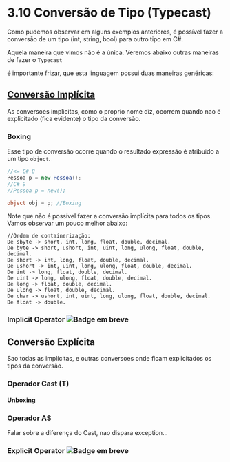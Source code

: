 # 3.10 Conversão de Tipo (Typecast)

Como pudemos observar em alguns exemplos anteriores, é possível fazer a conversão de um tipo (int, string, bool) para outro tipo em C#.

Aquela maneira que vimos não é a única. Veremos abaixo outras maneiras de fazer o ``Typecast``

é importante frizar, que esta linguagem possui duas maneiras genéricas:

## [Conversão Implícita](https://docs.microsoft.com/en-us/dotnet/csharp/language-reference/language-specification/conversions#implicit-conversions)

As conversoes implicitas, como o proprio nome diz, ocorrem quando nao é explicitado (fica evidente) o tipo da conversão.

### Boxing
Esse tipo de conversão ocorre quando o resultado expressão é atribuido a um tipo ``object``.
```csharp
//<= C# 8
Pessoa p = new Pessoa();
//C# 9
//Pessoa p = new();

object obj = p; //Boxing
```

Note que não é possível fazer a conversão implícita para todos os tipos. Vamos observar um pouco melhor abaixo:

```
//Ordem de containerização:
De sbyte -> short, int, long, float, double, decimal.
De byte -> short, ushort, int, uint, long, ulong, float, double, decimal.
De short -> int, long, float, double, decimal.
De ushort -> int, uint, long, ulong, float, double, decimal.
De int -> long, float, double, decimal.
De uint -> long, ulong, float, double, decimal.
De long -> float, double, decimal.
De ulong -> float, double, decimal.
De char -> ushort, int, uint, long, ulong, float, double, decimal.
De float -> double.
```

### Implicit Operator <img alt="Badge em breve" src="https://img.shields.io/badge/-EM%20BREVE-purple">

## Conversão Explícita 

Sao todas as implícitas, e outras conversoes onde ficam explicitados os tipos da conversão.

### Operador Cast (T)

#### Unboxing

### Operador AS

Falar sobre a diferença do Cast, nao dispara exception...

### Explicit Operator <img alt="Badge em breve" src="https://img.shields.io/badge/-EM%20BREVE-purple">
